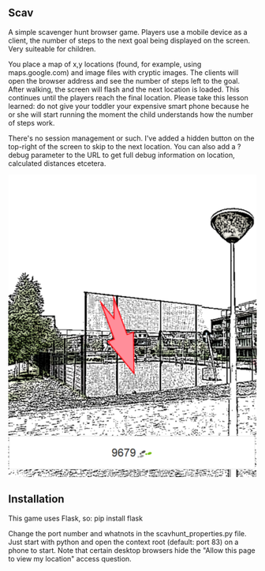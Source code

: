 ## Scav

A simple scavenger hunt browser game. Players use a mobile device as a client, the number of steps to the next goal being displayed on the screen. Very suiteable for children. 

You place a map of x,y locations (found, for example, using maps.google.com) and image files with cryptic images. The clients will open the browser address and see the number of steps left to the goal. After walking, the screen will flash and the next location is loaded. This continues until the players reach the final location. Please take this lesson learned: do not give your toddler your expensive smart phone because he or she will start running the moment the child understands how the number of steps work. 

There's no session management or such. I've added a hidden button on the top-right of the screen to skip to the next location. You can also add a ?debug parameter to the URL to get full debug information on location, calculated distances etcetera. 

!["Never mind those 10.000 steps, screenshot taken while 5 kilometers away or so"](https://github.com/b0tting/scav/blob/master/screenshots/scav.png?raw=true)

## Installation
This game uses Flask, so: 
pip install flask 

Change the port number and whatnots in the scavhunt_properties.py file. Just start with python and open the context root (default: port 83) on a phone to start. Note that certain desktop browsers hide the "Allow this page to view my location" access question. 
